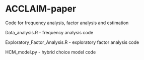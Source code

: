# ACCLAIM-paper

Code for frequency analysis, factor analysis and estimation

Data_analysis.R - frequency analysis code

Exploratory_Factor_Analysis.R - exploratory factor analysis code

HCM_model.py - hybrid choice model code
